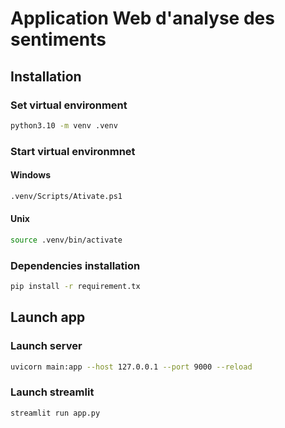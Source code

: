 # Application Web d'analyse des sentiments
## Installation
### Set virtual environment 
```bash
python3.10 -m venv .venv
```

### Start virtual environmnet 
#### Windows 
```bash
.venv/Scripts/Ativate.ps1
```

#### Unix 
```bash
source .venv/bin/activate
```
### Dependencies installation 
```bash
pip install -r requirement.tx
```
## Launch app
### Launch server
```bash
uvicorn main:app --host 127.0.0.1 --port 9000 --reload
```
### Launch streamlit
```bash
streamlit run app.py
```